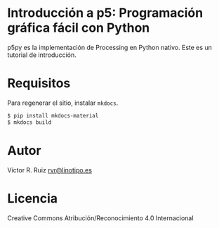 # Introducción a p5: Programación gráfica fácil con Python

p5py es la implementación de Processing en Python nativo. Este es un tutorial de introducción.

# Requisitos

Para regenerar el sitio, instalar `mkdocs`.

```bash
$ pip install mkdocs-material
$ mkdocs build
```

# Autor
Víctor R. Ruiz <rvr@linotipo.es>

# Licencia
Creative Commons Atribución/Reconocimiento 4.0 Internacional

